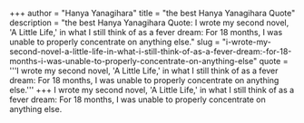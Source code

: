 +++
author = "Hanya Yanagihara"
title = "the best Hanya Yanagihara Quote"
description = "the best Hanya Yanagihara Quote: I wrote my second novel, 'A Little Life,' in what I still think of as a fever dream: For 18 months, I was unable to properly concentrate on anything else."
slug = "i-wrote-my-second-novel-a-little-life-in-what-i-still-think-of-as-a-fever-dream:-for-18-months-i-was-unable-to-properly-concentrate-on-anything-else"
quote = '''I wrote my second novel, 'A Little Life,' in what I still think of as a fever dream: For 18 months, I was unable to properly concentrate on anything else.'''
+++
I wrote my second novel, 'A Little Life,' in what I still think of as a fever dream: For 18 months, I was unable to properly concentrate on anything else.

